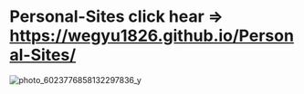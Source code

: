 # Personal-Sites click hear => https://wegyu1826.github.io/Personal-Sites/
![photo_6023776858132297836_y](https://user-images.githubusercontent.com/79543679/183674199-873121f5-f851-4c24-ac8d-30a3a7c6d8af.jpeg)
